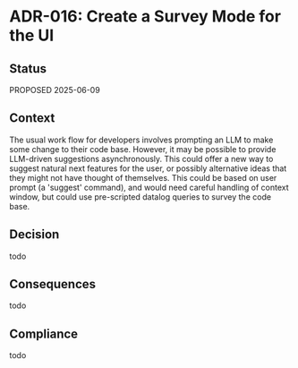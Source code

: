 # ADR-016: Create a Survey Mode for the UI

## Status
PROPOSED 2025-06-09

## Context
The usual work flow for developers involves prompting an LLM to make some change to their code base. However, it may be possible to provide LLM-driven suggestions asynchronously. This could offer a new way to suggest natural next features for the user, or possibly alternative ideas that they might not have thought of themselves. This could be based on user prompt (a 'suggest' command), and would need careful handling of context window, but could use pre-scripted datalog queries to survey the code base.

## Decision
todo

## Consequences
todo

## Compliance
todo
